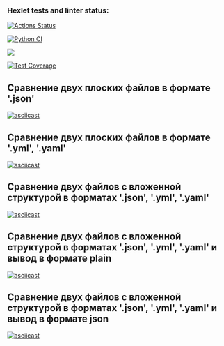 ### Hexlet tests and linter status:
[![Actions Status](https://github.com/TarakanovAndrey/python-project-50/workflows/hexlet-check/badge.svg)](https://github.com/TarakanovAndrey/python-project-50/actions)  

[![Python CI](https://github.com/TarakanovAndrey/python-project-50/actions/workflows/tarakanov-check.yml/badge.svg)](https://github.com/TarakanovAndrey/python-project-50/actions/workflows/tarakanov-check.yml)  

<a href="https://codeclimate.com/github/TarakanovAndrey/python-project-50/maintainability"><img src="https://api.codeclimate.com/v1/badges/16787555bd5efca240e9/maintainability" /></a>  

[![Test Coverage](https://api.codeclimate.com/v1/badges/16787555bd5efca240e9/test_coverage)](https://codeclimate.com/github/TarakanovAndrey/python-project-50/test_coverage)  

## Сравнение двух плоских файлов в формате '.json'  

[![asciicast](https://asciinema.org/a/XGd8a8OQ9crni2Ky6SE2vxh6D.svg)](https://asciinema.org/a/XGd8a8OQ9crni2Ky6SE2vxh6D)  

## Сравнение двух плоских файлов в формате '.yml', '.yaml'  

[![asciicast](https://asciinema.org/a/lkXGwtCEjuoQpyZjoY5Jgxjyg.svg)](https://asciinema.org/a/lkXGwtCEjuoQpyZjoY5Jgxjyg)  

## Сравнение двух файлов с вложенной структурой в форматах '.json', '.yml', '.yaml'  

[![asciicast](https://asciinema.org/a/7kUlTgQpqZADGP1QWF0AAHDGF.svg)](https://asciinema.org/a/7kUlTgQpqZADGP1QWF0AAHDGF)  

## Сравнение двух файлов с вложенной структурой в форматах '.json', '.yml', '.yaml' и вывод в формате plain  

[![asciicast](https://asciinema.org/a/a2yvELdxFr5hd9YNLqW7cM8Hv.svg)](https://asciinema.org/a/a2yvELdxFr5hd9YNLqW7cM8Hv)  

## Сравнение двух файлов с вложенной структурой в форматах '.json', '.yml', '.yaml' и вывод в формате json  

[![asciicast](https://asciinema.org/a/x4rTSrft0iG5R9g5vIc6vbmm4.svg)](https://asciinema.org/a/x4rTSrft0iG5R9g5vIc6vbmm4)